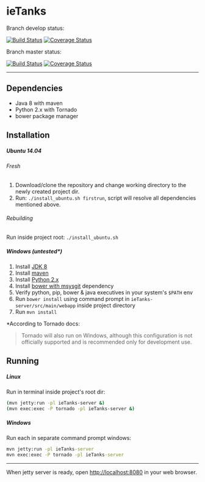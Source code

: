 ieTanks
=======

Branch develop status:

[![Build Status](https://travis-ci.org/artekorzel/ieTanks.png?branch=develop)](https://travis-ci.org/artekorzel/ieTanks)
[![Coverage Status](https://coveralls.io/repos/artekorzel/ieTanks/badge.png?branch=develop)](https://coveralls.io/r/artekorzel/ieTanks?branch=develop)


Branch master status:

[![Build Status](https://travis-ci.org/artekorzel/ieTanks.png?branch=master)](https://travis-ci.org/artekorzel/ieTanks)
[![Coverage Status](https://coveralls.io/repos/artekorzel/ieTanks/badge.png?branch=master)](https://coveralls.io/r/artekorzel/ieTanks?branch=master)

-----

Dependencies
------------

* Java 8 with maven
* Python 2.x with Tornado
* bower package manager

Installation
------------

##### Ubuntu 14.04
###### Fresh
1. Download/clone the repository and change working directory to the newly created project dir.
2. Run: `./install_ubuntu.sh firstrun`, script will resolve all dependencies mentioned above.

###### Rebuilding
Run inside project root: `./install_ubuntu.sh`

##### Windows (untested*)

1. Install [JDK 8](http://www.oracle.com/technetwork/java/javase/downloads/jdk8-downloads-2133151.html)
2. Install [maven](http://maven.apache.org/download.cgi)
3. Install [Python 2.x](https://www.python.org/downloads/windows/)
4. Install [bower with msysgit](https://www.npmjs.com/package/bower#windows-users) dependency
5. Verify python, pip, bower & java executives in your system's `$PATH` env
6. Run `bower install` using command prompt in `ieTanks-server/src/main/webapp` inside project directory
7. Run `mvn install`

*According to Tornado docs:
> Tornado will also run on Windows, although this configuration is not officially supported and is recommended only for development use.

Running
-------

##### Linux
Run in terminal inside project's root dir:
```bash
(mvn jetty:run -pl ieTanks-server &)
(mvn exec:exec -P tornado -pl ieTanks-server &)
```

##### Windows
Run each in separate command prompt windows:
```cmd
mvn jetty:run -pl ieTanks-server
mvn exec:exec -P tornado -pl ieTanks-server
```

-----

When jetty server is ready, open [http://localhost:8080](http://localhost:8080) in your web browser.
